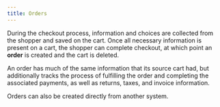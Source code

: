 ```yaml
---
title: Orders
---
```


During the checkout process, information and choices are collected from the shopper and saved on the cart. Once all necessary information is present on a cart, the shopper can complete checkout, at which point an **order** is created and the cart is deleted.

An order has much of the same information that its source cart had, but additionally tracks the process of fulfilling the order and completing the associated payments, as well as returns, taxes, and invoice information.

Orders can also be created directly from another system.
